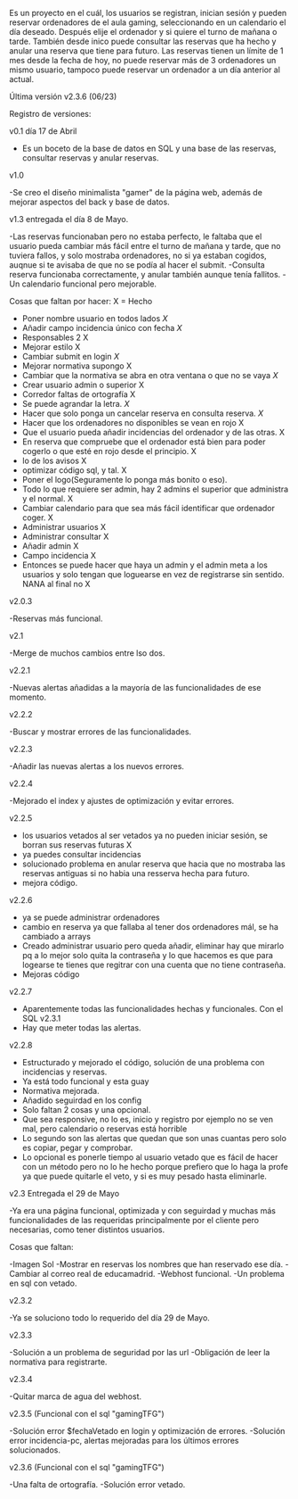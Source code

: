 Es un proyecto en el cuál, los usuarios se registran, inician sesión y pueden reservar ordenadores de el aula gaming, seleccionando en un calendario el día deseado.
Después elije el ordenador y si quiere el turno de mañana o tarde.
También desde inico puede consultar las reservas que ha hecho y anular una reserva que tiene para futuro.
Las reservas tienen un límite de 1 mes desde la fecha de hoy, no puede reservar más de 3 ordenadores un mismo usuario, tampoco puede reservar un ordenador a un día
anterior al actual.

Última versión v2.3.6 (06/23)

Registro de versiones: 

v0.1 día 17 de Abril

- Es un boceto de la base de datos en SQL y una base de las reservas, consultar reservas y anular reservas.

v1.0

-Se creo el diseño minimalista "gamer" de la página web, además de mejorar aspectos del back y base de datos.

v1.3 entregada el día 8 de Mayo.

-Las reservas funcionaban pero no estaba perfecto, le faltaba que el usuario pueda cambiar más fácil entre el turno de mañana y tarde, que no tuviera fallos, y solo mostraba ordenadores, no si ya estaban cogidos, auqnue si te avisaba de que no se podía al hacer el submit.
-Consulta reserva funcionaba correctamente, y anular también aunque tenía fallitos.
-Un  calendario funcional pero mejorable.

Cosas que faltan por hacer: X = Hecho

- Poner nombre usuario en todos lados *X*
- Añadir campo incidencia único con fecha *X*
- Responsables 2 X
- Mejorar estilo X
- Cambiar submit en login *X* 
- Mejorar normativa supongo X
- Cambiar que la normativa se abra en otra ventana o que no se vaya *X*
- Crear usuario admin o superior X
- Corredor faltas de ortografía X
- Se puede agrandar la letra. *X*
- Hacer que solo ponga un cancelar reserva en consulta reserva. *X*
- Hacer que los ordenadores no disponibles se vean en rojo X
- Que el usuario pueda añadir incidencias del ordenador y de las otras. X
- En reserva que compruebe que el ordenador está bien para poder cogerlo o que esté en rojo desde el principio. X
- lo de los avisos X
- optimizar código sql, y tal. X
- Poner el logo(Seguramente lo ponga más bonito o eso). 
- Todo lo que requiere ser admin, hay 2 admins el superior que administra y el normal. X
- Cambiar calendario para que sea más fácil identificar que ordenador coger. X
- Administrar usuarios X
- Administrar consultar X
- Añadir admin X
- Campo incidencia X
- Entonces se puede hacer que haya un admin y el admin meta a los usuarios y solo tengan que loguearse en vez de registrarse sin sentido. NANA al final no X

v2.0.3

-Reservas más funcional.

v2.1

-Merge de muchos cambios entre lso dos.

v2.2.1

-Nuevas alertas añadidas a la mayoría de las funcionalidades de ese momento.

v2.2.2

-Buscar y mostrar errores de las funcionalidades.

v2.2.3

-Añadir las nuevas alertas a los nuevos errores.

v2.2.4 

-Mejorado el index y ajustes de optimización y evitar errores.

v2.2.5
- los usuarios vetados al ser vetados ya no pueden iniciar sesión, se borran sus reservas futuras X
- ya puedes consultar incidencias
- solucionado problema en anular reserva que hacia que no mostraba las reservas antiguas si no habia una resserva hecha para futuro.
- mejora código.

v2.2.6
- ya se puede administrar ordenadores
- cambio en reserva ya que fallaba al tener dos ordenadores mál, se ha cambiado a arrays
- Creado administrar usuario pero queda añadir, eliminar hay que mirarlo pq a lo mejor solo quita la contraseña y 
lo que hacemos es que para logearse te tienes que regitrar con una cuenta que no tiene contraseña.
- Mejoras código

v2.2.7
- Aparentemente todas las funcionalidades hechas y funcionales. Con el SQL v2.3.1
- Hay que meter todas las alertas.

v2.2.8
- Estructurado y mejorado el código, solución de una problema con incidencias y reservas.
- Ya está todo funcional y esta guay
- Normativa mejorada.
- Añadido seguirdad en los config
- Solo faltan 2 cosas y una opcional.
- Que sea responsive, no lo es, inicio y registro por ejemplo no se ven mal, pero calendario o reservas está horrible
- Lo segundo son las alertas que quedan que son unas cuantas pero solo es copiar, pegar y comprobar.
- Lo opcional es ponerle tiempo al usuario vetado que es fácil de hacer con un método pero no lo he hecho porque prefiero que lo haga la profe ya que puede quitarle el veto, y si es muy pesado hasta eliminarle.

v2.3 Entregada el 29 de Mayo

-Ya era una página funcional, optimizada y con seguirdad y muchas más funcionalidades de las requeridas principalmente por el cliente pero necesarias, como tener distintos usuarios.

Cosas que faltan:

-Imagen Sol
-Mostrar en reservas los nombres que han reservado ese día.
-Cambiar al correo real de educamadrid.
-Webhost funcional.
-Un problema en sql con vetado.

v2.3.2

-Ya se soluciono todo lo requerido del día 29 de Mayo.

v2.3.3

-Solución a un problema de seguridad por las url
-Obligación de leer la normativa para registrarte.

v2.3.4

-Quitar marca de agua del webhost.

v2.3.5 (Funcional con el sql "gamingTFG")

-Solución error $fechaVetado en login y optimización de errores.
-Solución error incidencia-pc, alertas mejoradas para los últimos errores solucionados.

v2.3.6 (Funcional con el sql "gamingTFG")

-Una falta de ortografía.
-Solución error vetado.
